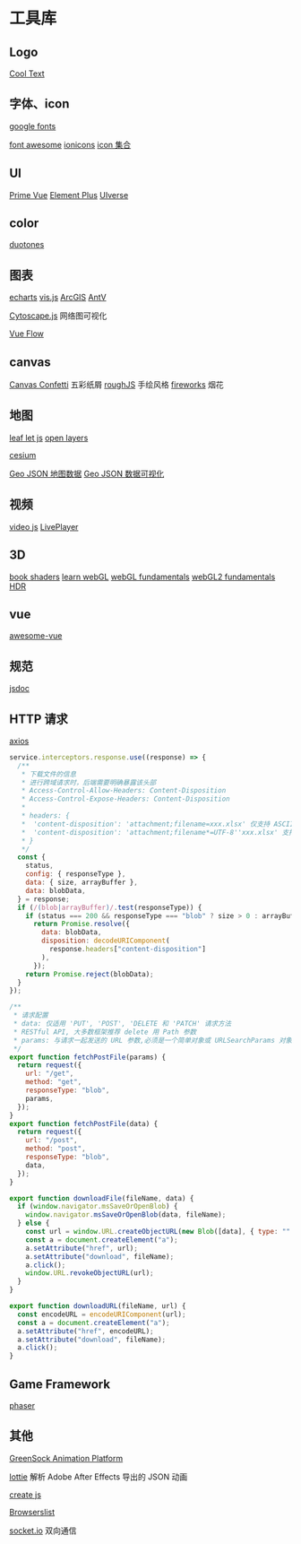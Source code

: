 # 工具库

## Logo

[Cool Text](https://cooltext.com/)

## 字体、icon

[google fonts](https://fonts.google.com/)

[font awesome](https://fontawesome.com/)
[ionicons](https://ionic.io/ionicons)
[icon 集合](https://icones.js.org/)

## UI

[Prime Vue](https://primevue.org/)
[Element Plus](https://element-plus.org/)
[UIverse](https://uiverse.io/)

## color

[duotones](https://duotones.co/)

## 图表

[echarts](https://echarts.apache.org/zh/index.html)
[vis.js](https://visjs.org/)
[ArcGIS](https://developers.arcgis.com/)
[AntV](https://antv.antgroup.com/)

[Cytoscape.js](https://js.cytoscape.org/) 网络图可视化

[Vue Flow](https://vueflow.dev/)

## canvas

[Canvas Confetti](https://www.kirilv.com/canvas-confetti/) 五彩纸屑
[roughJS](https://roughjs.com/) 手绘风格
[fireworks](https://github.com/crashmax-dev/fireworks-js) 烟花

## 地图

[leaf let js](https://leafletjs.com/)
[open layers](https://openlayers.org/)

[cesium](https://cesium.com/platform/cesiumjs/)

[Geo JSON 地图数据](https://datav.aliyun.com/portal/school/atlas/area_selector)
[Geo JSON 数据可视化](https://geojson.io/)

## 视频

[video js](https://docs.videojs.com/)
[LivePlayer](https://www.liveqing.com/docs/manuals/LivePlayer.html)

## 3D

[book shaders](https://thebookofshaders.com/)
[learn webGL](https://learnwebgl.brown37.net/)
[webGL fundamentals](https://webglfundamentals.org/webgl/lessons/zh_cn/)
[webGL2 fundamentals](https://webgl2fundamentals.org/)
[HDR](https://polyhaven.com/hdris/skies)

## vue

[awesome-vue](https://github.com/vuejs/awesome-vue)

## 规范

[jsdoc](https://www.jsdoc.com.cn/)

## HTTP 请求

[axios](https://axios-http.com/)

```js
service.interceptors.response.use((response) => {
  /**
   * 下载文件的信息
   * 进行跨域请求时，后端需要明确暴露该头部
   * Access-Control-Allow-Headers: Content-Disposition
   * Access-Control-Expose-Headers: Content-Disposition
   *
   * headers: {
   *  'content-disposition': 'attachment;filename=xxx.xlsx' 仅支持 ASCII，不支持中文、空格、特殊字符
   *  'content-disposition': 'attachment;filename*=UTF-8''xxx.xlsx' 支持 UTF-8 编码
   * }
   */
  const {
    status,
    config: { responseType },
    data: { size, arrayBuffer },
    data: blobData,
  } = response;
  if (/(blob|arrayBuffer)/.test(responseType)) {
    if (status === 200 && responseType === "blob" ? size > 0 : arrayBuffer > 0)
      return Promise.resolve({
        data: blobData,
        disposition: decodeURIComponent(
          response.headers["content-disposition"]
        ),
      });
    return Promise.reject(blobData);
  }
});

/**
 * 请求配置
 * data: 仅适用 'PUT', 'POST', 'DELETE 和 'PATCH' 请求方法
 * RESTful API, 大多数框架推荐 delete 用 Path 参数
 * params: 与请求一起发送的 URL 参数,必须是一个简单对象或 URLSearchParams 对象
 */
export function fetchPostFile(params) {
  return request({
    url: "/get",
    method: "get",
    responseType: "blob",
    params,
  });
}
export function fetchPostFile(data) {
  return request({
    url: "/post",
    method: "post",
    responseType: "blob",
    data,
  });
}

export function downloadFile(fileName, data) {
  if (window.navigator.msSaveOrOpenBlob) {
    window.navigator.msSaveOrOpenBlob(data, fileName);
  } else {
    const url = window.URL.createObjectURL(new Blob([data], { type: "" }));
    const a = document.createElement("a");
    a.setAttribute("href", url);
    a.setAttribute("download", fileName);
    a.click();
    window.URL.revokeObjectURL(url);
  }
}

export function downloadURL(fileName, url) {
  const encodeURL = encodeURIComponent(url);
  const a = document.createElement("a");
  a.setAttribute("href", encodeURL);
  a.setAttribute("download", fileName);
  a.click();
}
```

## Game Framework

[phaser](https://phaser.io/)

## 其他

[GreenSock Animation Platform](https://gsap.com/)

[lottie](https://airbnb.io/lottie) 解析 Adobe After Effects 导出的 JSON 动画

[create js](https://createjs.com/)

[Browserslist](https://browsersl.ist/)

[socket.io](https://socket.io/) 双向通信

